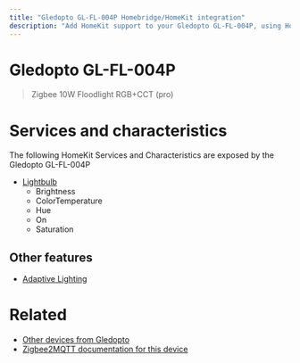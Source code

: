 ```yaml
---
title: "Gledopto GL-FL-004P Homebridge/HomeKit integration"
description: "Add HomeKit support to your Gledopto GL-FL-004P, using Homebridge, Zigbee2MQTT and homebridge-z2m."
---
```

<!---
This file has been GENERATED using src/docgen/docgen.ts
DO NOT EDIT THIS FILE MANUALLY!
-->
# Gledopto GL-FL-004P
> Zigbee 10W Floodlight RGB+CCT (pro)


# Services and characteristics
The following HomeKit Services and Characteristics are exposed by
the Gledopto GL-FL-004P

* [Lightbulb](../../light.md)
  * Brightness
  * ColorTemperature
  * Hue
  * On
  * Saturation


## Other features
* [Adaptive Lighting](../../light.md)


# Related
* [Other devices from Gledopto](../index.md#gledopto)
* [Zigbee2MQTT documentation for this device](https://www.zigbee2mqtt.io/devices/GL-FL-004P.html)